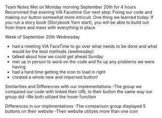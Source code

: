 Team Notes 
Met on Monday morning September 20th for 4 hours
Reconvined that evening VIA Facetime 
Our next step: Fixing our code and making our button somewhat more intricuit. 
One thing we learned today: If you run a story book (Storybook Yarn start), you will be able to build out from there and mess with everything in place 

Week of September 20th 
Wednesday 
- had a meeting VIA FaceTime to go over what needs to be done and what would be the best methods (wednesday)
- talked about how we could get ahead
Sunday 
- met up in person to work on the code and fix up any problems we were having 
- had a hard time getting the icon to load in right 
- created a whole new and imporved button! 

Similarities and Differences with our implementations
-The group we compared our code with linked their URL to their button the same way our group did
-We both utlized the hover function

Differences in our implimentations
-The comparison group displayed 5 buttons on their website
-Their website utilizes more than one icon
